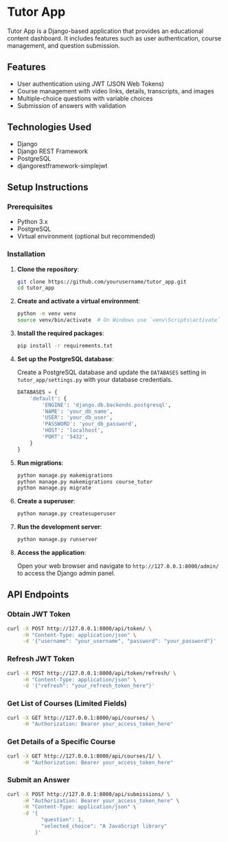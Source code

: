 # Tutor App

Tutor App is a Django-based application that provides an educational content dashboard. It includes features such as user authentication, course management, and question submission.

## Features

- User authentication using JWT (JSON Web Tokens)
- Course management with video links, details, transcripts, and images
- Multiple-choice questions with variable choices
- Submission of answers with validation

## Technologies Used

- Django
- Django REST Framework
- PostgreSQL
- djangorestframework-simplejwt

## Setup Instructions

### Prerequisites

- Python 3.x
- PostgreSQL
- Virtual environment (optional but recommended)

### Installation

1. **Clone the repository**:

    ```bash
    git clone https://github.com/yourusername/tutor_app.git
    cd tutor_app
    ```

2. **Create and activate a virtual environment**:

    ```bash
    python -m venv venv
    source venv/bin/activate  # On Windows use `venv\Scripts\activate`
    ```

3. **Install the required packages**:

    ```bash
    pip install -r requirements.txt
    ```

4. **Set up the PostgreSQL database**:

    Create a PostgreSQL database and update the `DATABASES` setting in `tutor_app/settings.py` with your database credentials.

    ```python
    DATABASES = {
        'default': {
            'ENGINE': 'django.db.backends.postgresql',
            'NAME': 'your_db_name',
            'USER': 'your_db_user',
            'PASSWORD': 'your_db_password',
            'HOST': 'localhost',
            'PORT': '5432',
        }
    }
    ```

5. **Run migrations**:

    ```bash
    python manage.py makemigrations
    python manage.py makemigrations course_tutor
    python manage.py migrate
    ```

6. **Create a superuser**:

    ```bash
    python manage.py createsuperuser
    ```

7. **Run the development server**:

    ```bash
    python manage.py runserver
    ```

8. **Access the application**:

    Open your web browser and navigate to `http://127.0.0.1:8000/admin/` to access the Django admin panel.

## API Endpoints

### Obtain JWT Token

```bash
curl -X POST http://127.0.0.1:8000/api/token/ \
     -H "Content-Type: application/json" \
     -d '{"username": "your_username", "password": "your_password"}'
```

### Refresh JWT Token

```bash
curl -X POST http://127.0.0.1:8000/api/token/refresh/ \
     -H "Content-Type: application/json" \
     -d '{"refresh": "your_refresh_token_here"}'
```

### Get List of Courses (Limited Fields)

```bash
curl -X GET http://127.0.0.1:8000/api/courses/ \
     -H "Authorization: Bearer your_access_token_here"
```

### Get Details of a Specific Course

```bash
curl -X GET http://127.0.0.1:8000/api/courses/1/ \
     -H "Authorization: Bearer your_access_token_here"
```

### Submit an Answer

```bash
curl -X POST http://127.0.0.1:8000/api/submissions/ \
     -H "Authorization: Bearer your_access_token_here" \
     -H "Content-Type: application/json" \
     -d '{
           "question": 1,
           "selected_choice": "A JavaScript library"
         }'
```
